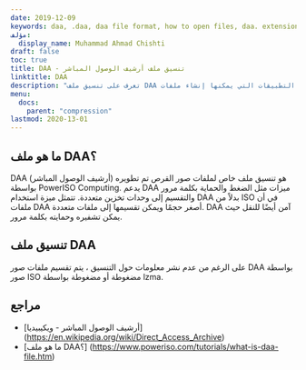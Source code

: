 ```yaml
---
date: 2019-12-09
keywords: daa, .daa, daa file format, how to open files, daa. extension, daa extension
مؤلف:
  display_name: Muhammad Ahmad Chishti
draft: false
toc: true
title: DAA - تنسيق ملف أرشيف الوصول المباشر
linktitle: DAA
description: "تعرف على تنسيق ملف DAA وواجهات برمجة التطبيقات التي يمكنها إنشاء ملفات DAA وفتحها."
menu:
  docs:
    parent: "compression"
lastmod: 2020-13-01
---
```


## ما هو ملف DAA؟ ##

DAA (أرشيف الوصول المباشر) هو تنسيق ملف خاص لملفات صور القرص تم تطويره بواسطة PowerISO Computing. يدعم DAA ميزات مثل الضغط والحماية بكلمة مرور والتقسيم إلى وحدات تخزين متعددة. تتمثل ميزة استخدام DAA بدلاً من ISO في أن ملفات DAA أصغر حجمًا ويمكن تقسيمها إلى ملفات متعددة. DAA آمن أيضًا للنقل حيث يمكن تشفيره وحمايته بكلمة مرور.

## تنسيق ملف DAA ##

على الرغم من عدم نشر معلومات حول التنسيق ، يتم تقسيم ملفات صور DAA بواسطة صور ISO مضغوطة أو مضغوطة بواسطة lzma.

## مراجع ##

- [أرشيف الوصول المباشر - ويكيبيديا] (https://en.wikipedia.org/wiki/Direct_Access_Archive)
- [ما هو ملف DAA؟] (https://www.poweriso.com/tutorials/what-is-daa-file.htm)

